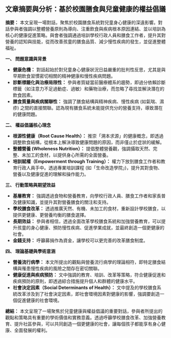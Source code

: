 ## 文章摘要與分析：基於校園膳食與兒童健康的權益倡議

**摘要：** 本文呈現一場對話，聚焦於校園膳食系統對兒童身心健康的深遠影響。對話參與者強調以整體營養原則為導向、注重飲食與疾病根本原因連結、並以培訓為核心的健康促進策略。與會者強調通過培訓學校行政人員和膳食工作者，提升其對營養的認知與技能，從而改善孩童的膳食品質、減少慢性疾病的發生，並促進整體福祉。

**一、 問題意識與背景**

*   **健康危機：** 對話起始於對兒童身心健康狀況日益嚴重的批判性反思，尤其是與早期飲食習慣密切相關的精神健康和慢性疾病問題。
*   **診斷標籤化與治療局限性：** 參與者質疑當前醫療體系的趨勢，即過分依賴診斷標籤（如注意力不足過動症、過敏）和藥物治療，而忽略了尋找並解決潛在的飲食因素。
*   **膳食質量與疾病關聯性：** 強調了膳食結構與精神疾病、慢性疾病 (如氣喘、濕疹) 之間的直接關聯。認為現有膳食系統未能提供充分的營養支持，導致潛在的健康問題。

**二、 權益倡議核心理念**

*   **根源性健康（Root Cause Health）：** 推崇「溯本求源」的健康概念，即透過調整飲食結構，從根本上解決導致健康問題的原因，而非僅止於症狀的緩解。
*   **整體營養 (Wholeness Nutrition）：** 提倡整體營養觀，強調攝取天然、完整、未加工的食材，以提供身心所需的全面營養。
*   **培訓賦權（Empowerment through Training）：** 權力下放到膳食工作者和教育行政人員手中。透過專業培訓課程 (如「生命改造學院」)，提升其對食物、營養以及健康促進的理解和操作能力。

**三、 行動策略與期望效益**

*   **基層教育：** 強調透過食物和營養教育，向學校行政人員、膳食工作者和家長普及健康知識，並提升其對營養膳食的關注和支持。
*   **學校膳食改革：** 透過推廣天然、有機、未加工的食材，重新設計學校膳食，以提供更健康、更營養均衡的膳食選擇。
*   **長期效益：** 參與者相信，透過全面改革學校膳食系統和加強營養教育，可以提升孩童的身心健康、預防慢性疾病、促進學業成就，並最終創造一個更健康的社會。
*   **金錢支持：** 呼籲募捐作為資金，讓學校可以更完善的改革膳食制度。

**四、 理論基礎與學術意涵**

*   **營養流行病學：** 本文所提出的觀點與營養流行病學的理論相符，即特定膳食結構與罹患慢性疾病的風險之間存在密切關聯。
*   **健康促進與疾病預防：** 文中強調的教育、培訓、改革等策略，符合健康促進和疾病預防的原則，即透過綜合措施提升個人和群體的健康水平。
*   **社會決定因素（Social Determinants of Health）：** 文中提及的學校膳食系統改革涉及到了社會決定因素，即社會環境因素對健康的影響，強調要創造一個促進健康的社會環境。

**總結：** 本文呈現了一場聚焦於兒童健康與權益倡議的重要對話，參與者所提出的觀點和策略具有重要的學術價值和實務意義。透過呼籲學校膳食改革、加強營養教育、提升社區參與，可以共同創造一個更健康的社會，讓每個孩子都能享有身心健康、全面發展的權利。